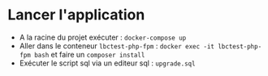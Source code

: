 # Lancer l'application #

 - A la racine du projet exécuter : `docker-compose up`
 - Aller dans le conteneur `lbctest-php-fpm` : `docker exec -it lbctest-php-fpm bash` et faire un `composer install`
 - Exécuter le script sql via un editeur sql : `upgrade.sql`
